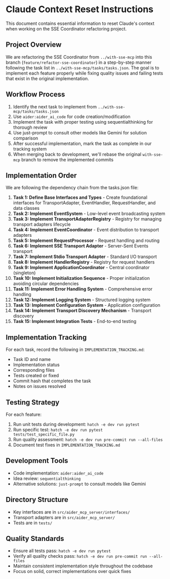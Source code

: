 # Claude Context Reset Instructions

This document contains essential information to reset Claude's context when working on the SSE Coordinator refactoring project.

## Project Overview

We are refactoring the SSE Coordinator from `../with-sse-mcp` into this branch (`feature/refactor-sse-coordinator`) in a step-by-step manner following the task list in `../with-sse-mcp/tasks/tasks.json`. The goal is to implement each feature properly while fixing quality issues and failing tests that exist in the original implementation.

## Workflow Process

1. Identify the next task to implement from `../with-sse-mcp/tasks/tasks.json`
2. Use `aider:aider_ai_code` for code creation/modification
3. Implement the task with proper testing using sequentialthinking for thorough review
4. Use just-prompt to consult other models like Gemini for solution comparison
5. After successful implementation, mark the task as complete in our tracking system
6. When merging back to development, we'll rebase the original `with-sse-mcp` branch to remove the implemented commits

## Implementation Order

We are following the dependency chain from the tasks.json file:

1. **Task 1: Define Base Interfaces and Types** - Create foundational interfaces for TransportAdapter, EventHandler, RequestHandler, and data classes
2. **Task 2: Implement EventSystem** - Low-level event broadcasting system
3. **Task 3: Implement TransportAdapterRegistry** - Registry for managing transport adapters lifecycle
4. **Task 4: Implement EventCoordinator** - Event distribution to transport adapters
5. **Task 5: Implement RequestProcessor** - Request handling and routing
6. **Task 6: Implement SSE Transport Adapter** - Server-Sent Events transport
7. **Task 7: Implement Stdio Transport Adapter** - Standard I/O transport
8. **Task 8: Implement HandlerRegistry** - Registry for request handlers
9. **Task 9: Implement ApplicationCoordinator** - Central coordinator (singleton)
10. **Task 10: Implement Initialization Sequence** - Proper initialization avoiding circular dependencies
11. **Task 11: Implement Error Handling System** - Comprehensive error handling
12. **Task 12: Implement Logging System** - Structured logging system
13. **Task 13: Implement Configuration System** - Application configuration
14. **Task 14: Implement Transport Discovery Mechanism** - Transport discovery
15. **Task 15: Implement Integration Tests** - End-to-end testing

## Implementation Tracking

For each task, record the following in `IMPLEMENTATION_TRACKING.md`:
- Task ID and name
- Implementation status
- Corresponding files
- Tests created or fixed
- Commit hash that completes the task
- Notes on issues resolved

## Testing Strategy

For each feature:
1. Run unit tests during development: `hatch -e dev run pytest`
2. Run specific test: `hatch -e dev run pytest tests/test_specific_file.py`
3. Run quality assessment: `hatch -e dev run pre-commit run --all-files`
4. Document test fixes in `IMPLEMENTATION_TRACKING.md`

## Development Tools

- Code implementation: `aider:aider_ai_code`
- Idea review: `sequentialthinking`
- Alternative solutions: `just-prompt` to consult models like Gemini

## Directory Structure

- Key interfaces are in `src/aider_mcp_server/interfaces/`
- Transport adapters are in `src/aider_mcp_server/`
- Tests are in `tests/`

## Quality Standards

- Ensure all tests pass: `hatch -e dev run pytest`
- Verify all quality checks pass: `hatch -e dev run pre-commit run --all-files`
- Maintain consistent implementation style throughout the codebase
- Focus on solid, correct implementations over quick fixes